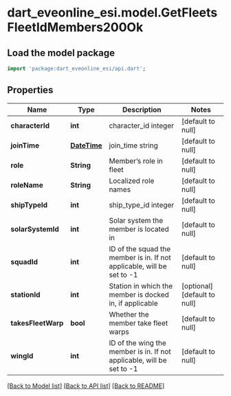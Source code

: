 # dart_eveonline_esi.model.GetFleetsFleetIdMembers200Ok

## Load the model package
```dart
import 'package:dart_eveonline_esi/api.dart';
```

## Properties
Name | Type | Description | Notes
------------ | ------------- | ------------- | -------------
**characterId** | **int** | character_id integer | [default to null]
**joinTime** | [**DateTime**](DateTime.md) | join_time string | [default to null]
**role** | **String** | Member’s role in fleet | [default to null]
**roleName** | **String** | Localized role names | [default to null]
**shipTypeId** | **int** | ship_type_id integer | [default to null]
**solarSystemId** | **int** | Solar system the member is located in | [default to null]
**squadId** | **int** | ID of the squad the member is in. If not applicable, will be set to -1 | [default to null]
**stationId** | **int** | Station in which the member is docked in, if applicable | [optional] [default to null]
**takesFleetWarp** | **bool** | Whether the member take fleet warps | [default to null]
**wingId** | **int** | ID of the wing the member is in. If not applicable, will be set to -1 | [default to null]

[[Back to Model list]](../README.md#documentation-for-models) [[Back to API list]](../README.md#documentation-for-api-endpoints) [[Back to README]](../README.md)


